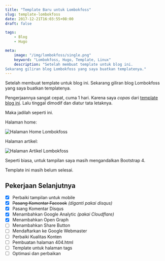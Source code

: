 ```yaml
---
title: "Template Baru untuk Lombokfoss"
slug: template-lombokfoss
date: 2017-12-21T16:03:55+08:00
draft: false

tags:
    - Blog
    - Hugo

meta:
    image: "/img/lombokfoss/single.png"
    keyword: "Lombokfoss, Hugo, Template, Linux"
    description: "Setelah membuat template untuk blog ini.
Sekarang giliran blog Lombokfoss yang saya buatkan templatenya."
---
```


Setelah membuat template untuk blog ini.
Sekarang giliran blog Lombokfoss yang saya buatkan templatenya.

Pengerjaannya sangat cepat, cuma 1 hari. Karena
saya _copas_ dari [template blog ini](https://github.com/ardianta/blog/tree/master/themes/pargo). Lalu tinggal 
dimodif dan diatur tata letaknya.

Maka jadilah seperti ini.

Halaman home:

![Halaman Home Lombokfoss](/img/lombokfoss/home.png)

Halaman artikel:

![Halaman Artikel Lombokfoss](/img/lombokfoss/single.png)

Seperti biasa, untuk tampilan saya masih mengandalkan Bootstrap 4.

Template ini masih belum selesai.

## Pekerjaan Selanjutnya

- [x] Perbaiki tampilan untuk mobile 
- [x] ~~Pasang Komentar Faceook~~ _(diganti pakai disqus)_
- [x] Pasang Komentar Disqus
- [x] Menambahkan Google Analytic _(pakai Cloudflare)_
- [x] Menambahkan Open Graph
- [ ] Menambahkan Share Button
- [ ] Mendaftarkan ke Google Webmaster
- [ ] Perbaiki Kualitas Konten
- [ ] Pembuatan halaman 404.html
- [ ] Template untuk halaman tags
- [ ] Optimasi dan perbaikan